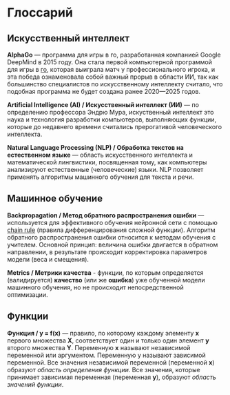 # Глоссарий

## Искусственный интеллект

**AlphaGo** — программа для игры в го, разработанная компанией Google DeepMind в 2015 году. Она стала первой компьютерной программой для игры в [го](https://en.wikipedia.org/wiki/Go_(game)), которая выиграла матч у профессионального игрока, и эта победа ознаменовала собой важный прорыв в области ИИ, так как большинство специалистов по искусственному интеллекту считало, что подобная программа не будет создана ранее 2020—2025 годов.

**Artificial Intelligence (AI) / Искусственный интеллект (ИИ)** — по определению профессора Эндрю Мура, искуственный интеллект это наука и технология разработки компьютеров, выполняющих функции, которые до недавнего времени считались прерогативой человеческого интеллекта.


**Natural Language Processing (NLP) / Обработка текстов на естественном языке** — область искусственного интеллекта и математической лингвистики, посвященная тому, как компьютеры анализируют естественные (человеческие) языки. NLP позволяет применять алгоритмы машинного обучения для текста и речи.


## Машинное обучение

**Backpropagation / Метод обратного распространения ошибки** — используется для эффективного обучения нейронной сети с помощью [chain rule](https://en.wikipedia.org/wiki/Chain_rule) (правила дифференцирования сложной функции). Алгоритм обратного распространения ошибки относится к методам обучения с учителем. Основной принцип: величина ошибки двигается в обратном направлении, в результате происходит корректировка параметров модели (веса и смещения).

**Metrics / Метрики качества** - функции, по которым определяется (валидируется) **качество** (или же **ошибка**) уже обученной модели машинного обучения, но не происходит непосредственной оптимизации.

## Функции

**Функция / y = f(x)** — правило, по которому каждому элементу **x** первого множества **X**, соответствует один и только один элемент **y** второго множества **Y**. Переменную **х** называют независимой переменной или аргументом. Переменную у называют зависимой переменной. Все значения независимой переменной (переменной **x**) образуют *область определения функции*. Все значения, которые принимает зависимая переменная (переменная **y**), образуют *область значений функции*.
